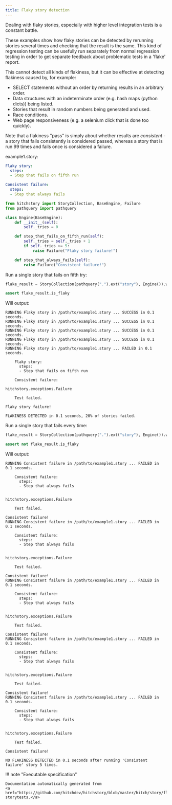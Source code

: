 ```yaml
---
title: Flaky story detection
---
```




Dealing with flaky stories, especially with higher level integration tests
is a constant battle.

These examples show how flaky stories can be detected by rerunning stories
several times and checking that the result is the same. This kind of regression
testing can be usefully run separately from normal regression testing in order
to get separate feedback about problematic tests in a 'flake' report.

This cannot detect all kinds of flakiness, but it can be effective at detecting
flakiness caused by, for example:

* SELECT statements without an order by returning results in an arbitrary order.
* Data structures with an indeterminate order (e.g. hash maps (python dicts)) being listed.
* Stories that result in random numbers being generated and used.
* Race conditions.
* Web page responsiveness (e.g. a selenium click that is done too quickly).

Note that a flakiness "pass" is simply about whether results are *consistent* - a story that
fails consistently is considered passed, whereas a story that is run 99 times and fails once
is considered a failure.






example1.story:

```yaml
Flaky story:
  steps:
  - Step that fails on fifth run

Consistent failure:
  steps:
  - Step that always fails

```










```python
from hitchstory import StoryCollection, BaseEngine, Failure
from pathquery import pathquery

class Engine(BaseEngine):
    def __init__(self):
        self._tries = 0

    def step_that_fails_on_fifth_run(self):
        self._tries = self._tries + 1
        if self._tries >= 5:
            raise Failure("Flaky story failure!")

    def step_that_always_fails(self):
        raise Failure("Consistent failure!")

```




Run a single story that fails on fifth try:




```python
flake_result = StoryCollection(pathquery(".").ext("story"), Engine()).with_flake_detection(times=5).named("flaky story").play()

assert flake_result.is_flaky

```

Will output:
```
RUNNING Flaky story in /path/to/example1.story ... SUCCESS in 0.1 seconds.
RUNNING Flaky story in /path/to/example1.story ... SUCCESS in 0.1 seconds.
RUNNING Flaky story in /path/to/example1.story ... SUCCESS in 0.1 seconds.
RUNNING Flaky story in /path/to/example1.story ... SUCCESS in 0.1 seconds.
RUNNING Flaky story in /path/to/example1.story ... FAILED in 0.1 seconds.

    Flaky story:
      steps:
      - Step that fails on fifth run

    Consistent failure:

hitchstory.exceptions.Failure

    Test failed.

Flaky story failure!

FLAKINESS DETECTED in 0.1 seconds, 20% of stories failed.
```






Run a single story that fails every time:




```python
flake_result = StoryCollection(pathquery(".").ext("story"), Engine()).with_flake_detection(times=5).named("consistent failure").play()

assert not flake_result.is_flaky

```

Will output:
```
RUNNING Consistent failure in /path/to/example1.story ... FAILED in 0.1 seconds.

    Consistent failure:
      steps:
      - Step that always fails


hitchstory.exceptions.Failure

    Test failed.

Consistent failure!
RUNNING Consistent failure in /path/to/example1.story ... FAILED in 0.1 seconds.

    Consistent failure:
      steps:
      - Step that always fails


hitchstory.exceptions.Failure

    Test failed.

Consistent failure!
RUNNING Consistent failure in /path/to/example1.story ... FAILED in 0.1 seconds.

    Consistent failure:
      steps:
      - Step that always fails


hitchstory.exceptions.Failure

    Test failed.

Consistent failure!
RUNNING Consistent failure in /path/to/example1.story ... FAILED in 0.1 seconds.

    Consistent failure:
      steps:
      - Step that always fails


hitchstory.exceptions.Failure

    Test failed.

Consistent failure!
RUNNING Consistent failure in /path/to/example1.story ... FAILED in 0.1 seconds.

    Consistent failure:
      steps:
      - Step that always fails


hitchstory.exceptions.Failure

    Test failed.

Consistent failure!

NO FLAKINESS DETECTED in 0.1 seconds after running 'Consistent failure' story 5 times.
```











!!! note "Executable specification"

    Documentation automatically generated from 
    <a href="https://github.com/hitchdev/hitchstory/blob/master/hitch/story/flaky.story">flaky.story
    storytests.</a>

